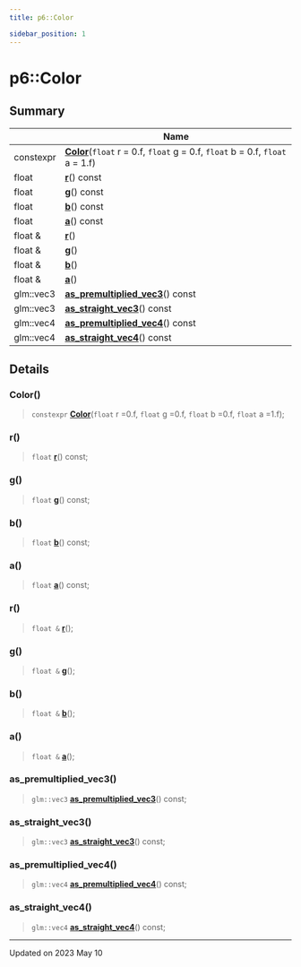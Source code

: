 ```yaml
---
title: p6::Color

sidebar_position: 1
---
```


# p6::Color







## Summary

|                | Name           |
| -------------- | -------------- |
| constexpr | **[Color](/reference/Types/color#color)**(`float` r = 0.f, `float` g = 0.f, `float` b = 0.f, `float` a = 1.f) |
| float | **[r](/reference/Types/color#r)**() const |
| float | **[g](/reference/Types/color#g)**() const |
| float | **[b](/reference/Types/color#b)**() const |
| float | **[a](/reference/Types/color#a)**() const |
| float & | **[r](/reference/Types/color#r)**() |
| float & | **[g](/reference/Types/color#g)**() |
| float & | **[b](/reference/Types/color#b)**() |
| float & | **[a](/reference/Types/color#a)**() |
| glm::vec3 | **[as_premultiplied_vec3](/reference/Types/color#as_premultiplied_vec3)**() const |
| glm::vec3 | **[as_straight_vec3](/reference/Types/color#as_straight_vec3)**() const |
| glm::vec4 | **[as_premultiplied_vec4](/reference/Types/color#as_premultiplied_vec4)**() const |
| glm::vec4 | **[as_straight_vec4](/reference/Types/color#as_straight_vec4)**() const |
## Details


### Color()

> `constexpr` **[Color](/reference/Types/color#color)**(`float` r =0.f, `float` g =0.f, `float` b =0.f, `float` a =1.f);



### r()

> `float` **[r](/reference/Types/color#r)**() const;



### g()

> `float` **[g](/reference/Types/color#g)**() const;



### b()

> `float` **[b](/reference/Types/color#b)**() const;



### a()

> `float` **[a](/reference/Types/color#a)**() const;



### r()

> `float &` **[r](/reference/Types/color#r)**();



### g()

> `float &` **[g](/reference/Types/color#g)**();



### b()

> `float &` **[b](/reference/Types/color#b)**();



### a()

> `float &` **[a](/reference/Types/color#a)**();



### as_premultiplied_vec3()

> `glm::vec3` **[as_premultiplied_vec3](/reference/Types/color#as_premultiplied_vec3)**() const;



### as_straight_vec3()

> `glm::vec3` **[as_straight_vec3](/reference/Types/color#as_straight_vec3)**() const;



### as_premultiplied_vec4()

> `glm::vec4` **[as_premultiplied_vec4](/reference/Types/color#as_premultiplied_vec4)**() const;



### as_straight_vec4()

> `glm::vec4` **[as_straight_vec4](/reference/Types/color#as_straight_vec4)**() const;



-------------------------------

Updated on 2023 May 10